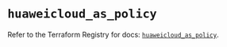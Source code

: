 # `huaweicloud_as_policy`

Refer to the Terraform Registry for docs: [`huaweicloud_as_policy`](https://registry.terraform.io/providers/huaweicloud/huaweicloud/1.71.1/docs/resources/as_policy).
